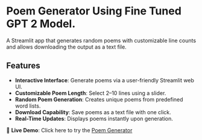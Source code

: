 # Poem Generator Using Fine Tuned GPT 2 Model.

A Streamlit app that generates random poems with customizable line counts and allows downloading the output as a text file.

## Features

- **Interactive Interface**: Generate poems via a user-friendly Streamlit web UI.
- **Customizable Poem Length**: Select 2–10 lines using a slider.
- **Random Poem Generation**: Creates unique poems from predefined word lists.
- **Download Capability**: Save poems as a text file with one click.
- **Real-Time Updates**: Displays poems instantly upon generation.

🚀 **Live Demo**: Click here to try the [Poem Generator](https://mypoems.streamlit.app/)
